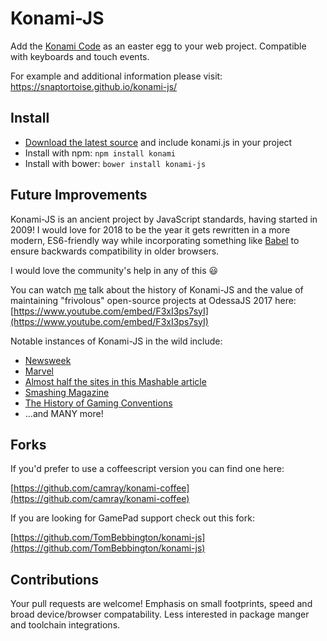 # Konami-JS

Add the [Konami Code](https://en.wikipedia.org/wiki/Konami_Code) as an easter egg to your web project. Compatible with keyboards and touch events.

For example and additional information please visit: https://snaptortoise.github.io/konami-js/

## Install

- [Download the latest source](https://github.com/snaptortoise/konami-js/archive/master.zip) and include konami.js in your project
- Install with npm: `npm install konami`
- Install with bower: `bower install konami-js`

## Future Improvements

Konami-JS is an ancient project by JavaScript standards, having started in 2009! I would love for 2018 to be the year it gets rewritten in a more modern, ES6-friendly way while incorporating something like [Babel](https://babeljs.io) to ensure backwards compatibility in older browsers.

I would love the community's help in any of this 😃

You can watch [me](https://george.mand.is) talk about the history of Konami-JS and the value of maintaining "frivolous" open-source projects at OdessaJS 2017 here: [https://www.youtube.com/embed/F3xI3ps7syI](https://www.youtube.com/embed/F3xI3ps7syI)</p>


Notable instances of Konami-JS in the wild include:

  * [Newsweek](http://www.forbes.com/sites/firewall/2010/06/15/newsweek-reports-the-zombie-invasion/)
  * [Marvel](https://en.wikipedia.org/wiki/File:Marvel_konami_code.jpg)
  * [Almost half the sites in this Mashable article](http://mashable.com/2010/07/31/konami-code-sites)
  * [Smashing Magazine](http://uxdesign.smashingmagazine.com/2012/04/26/gamification-ux-users-win-lose/)
  * [The History of Gaming Conventions](http://www.bigfishgames.com/daily/gaming-conventions-timeline/)
  * ...and MANY more!

## Forks
If you'd prefer to use a coffeescript version you can find one here:

[https://github.com/camray/konami-coffee](https://github.com/camray/konami-coffee)

If you are looking for GamePad support check out this fork:

[https://github.com/TomBebbington/konami-js](https://github.com/TomBebbington/konami-js)

## Contributions

Your pull requests are welcome! Emphasis on small footprints, speed and broad device/browser compatability. Less interested in package manger and toolchain integrations. 
